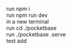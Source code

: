 run npm i <br>
run npm run dev <br>
in a new terminal <br>
run cd ./pocketbase <br>
run ./pocketbase .serve <br>
test add<br>
